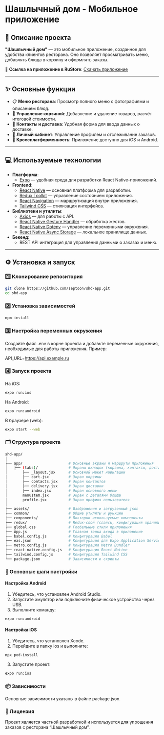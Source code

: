 # Шашлычный дом - Мобильное приложение

## 📖 Описание проекта

**"Шашлычный дом"** — это мобильное приложение, созданное для удобства клиентов ресторана. Оно позволяет просматривать меню, добавлять блюда в корзину и оформлять заказы.  

📱 **Ссылка на приложение в RuStore**: [Скачать приложение](https://www.rustore.ru/catalog/app/com.septon.shdapp)

---

## ✨ Основные функции

- 📋 **Меню ресторана**: Просмотр полного меню с фотографиями и описанием блюд.
- 🛒 **Управление корзиной**: Добавление и удаление товаров, расчёт итоговой стоимости.
- 📍 **Контакты и доставка**: Удобная форма для ввода данных о доставке.
- 🔔 **Личный кабинет**: Управление профилем и отслеживание заказов.
- 📱 **Кроссплатформенность**: Приложение доступно для iOS и Android.

---

## 💻 Используемые технологии

- **Платформа**:
  - [Expo](https://expo.dev/) — удобная среда для разработки React Native-приложений.
- **Frontend**:
  - [React Native](https://reactnative.dev/) — основная платформа для разработки.
  - [Redux Toolkit](https://redux-toolkit.js.org/) — управление состоянием приложения.
  - [React Navigation](https://reactnavigation.org/) — маршрутизация внутри приложения.
  - [Tailwind CSS](https://tailwindcss.com/) — стилизация интерфейса.
- **Библиотеки и утилиты**:
  - [Axios](https://axios-http.com/) — для работы с API.
  - [React Native Gesture Handler](https://docs.swmansion.com/react-native-gesture-handler/) — обработка жестов.
  - [React Native Dotenv](https://github.com/goatandsheep/react-native-dotenv) — управление переменными окружения.
  - [React Native Async Storage](https://github.com/react-native-async-storage/async-storage) — локальное хранилище данных.
- **Бекенд**:
  - REST API интеграция для управления данными о заказах и меню.

---

## ⚙️ Установка и запуск

### 1️⃣ Клонирование репозитория

```bash
git clone https://github.com/septoon/shd-app.git
cd shd-app
```
### 2️⃣ Установка зависимостей
```bash
npm install
```
### 3️⃣ Настройка переменных окружения

Создайте файл .env в корне проекта и добавьте переменные окружения, необходимые для работы приложения. Пример:

API_URL=https://api.example.ru

### 4️⃣ Запуск проекта

На iOS:
```bash
expo run:ios
```
На Android:
```bash
expo run:android
```
В браузере (web):
```bash
expo start --web
```
### 🗂 Структура проекта
```bash
shd-app/
│
├── app/                     # Основные экраны и маршруты приложения
│   ├── (tabs)/              # Экраны вкладок (корзина, контакты, доставка и т.д.)
│       ├── _layout.jsx      # Основной макет навигации
│       ├── cart.jsx         # Экран корзины
│       ├── contacts.jsx     # Экран контактов
│       ├── delivery.jsx     # Экран доставки
│       ├── index.jsx        # Экран основного меню
│       menuItem.jsx         # Экран с деталями блюда
│       profile.jsx          # Экран профиля пользователя
│
├── assets/                  # Изображения и загрузочный json
├── common/                  # Общие утилиты и функции
├── components/              # Повторно используемые компоненты
├── redux/                   # Redux-слой (слайсы, конфигурация хранилища)
├── global.css               # Глобальные стили приложения
├── App.js                   # Главная точка входа в приложение
├── babel.config.js          # Конфигурация Babel
├── eas.json                 # Конфигурация для Expo Application Services (EAS)
├── metro.config.js          # Конфигурация Metro Bundler
├── react-native.config.js   # Конфигурация React Native
├── tailwind.config.js       # Конфигурация Tailwind CSS
└── package.json             # Зависимости и скрипты
```
### 🔧 Основные шаги настройки

#### Настройка Android
1. Убедитесь, что установлен Android Studio.
2. Запустите эмулятор или подключите физическое устройство через USB.
3. Выполните команду:
```bash
expo run:android
```
#### Настройка iOS
1. Убедитесь, что установлен Xcode.
2. Перейдите в папку ios и выполните:
```bash
npx pod-install
```
3. Запустите проект:
```bash
expo run:ios
```
### 📦 Зависимости

Основные зависимости указаны в файле package.json.

### 🔏 Лицензия

Проект является частной разработкой и используется для упрощения заказов с ресторана “Шашлычный дом”.